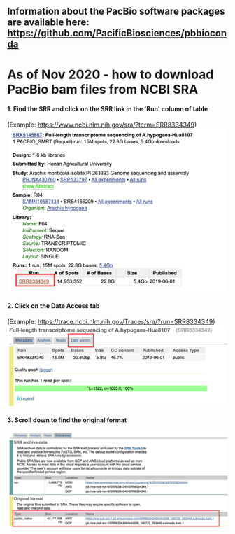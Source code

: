 ## Information about the PacBio software packages are available here: https://github.com/PacificBiosciences/pbbioconda

# As of Nov 2020 - how to download PacBio bam files from NCBI SRA

#### 1. Find the SRR and click on the SRR link in the 'Run' column of table
(Example: https://www.ncbi.nlm.nih.gov/sra/?term=SRR8334349) 
![PB1](https://github.com/PeanutBase/BIND_annotation/blob/main/images/PB1.png)

#### 2. Click on the Date Access tab 
(Example: https://trace.ncbi.nlm.nih.gov/Traces/sra/?run=SRR8334349) 
![PB2](https://github.com/PeanutBase/BIND_annotation/blob/main/images/PB2.png)

#### 3. Scroll down to find the original format 
![PB3](https://github.com/PeanutBase/BIND_annotation/blob/main/images/PB3.png)
